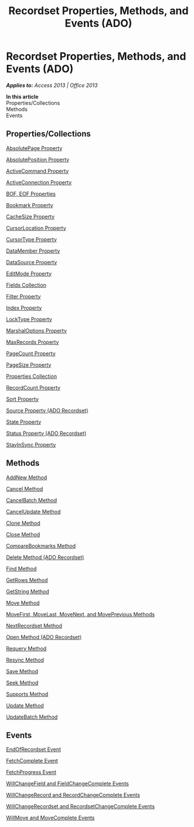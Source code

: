 ﻿---
title: Recordset Properties, Methods, and Events (ADO)
TOCTitle: Properties, Methods, and Events
ms:assetid: aca81c6c-5b08-13e9-5bf5-3561a173f5bc
ms:mtpsurl: https://msdn.microsoft.com/en-us/library/JJ249806(v=office.15)
ms:contentKeyID: 48547019
ms.date: 09/18/2015
mtps_version: v=office.15
---

# Recordset Properties, Methods, and Events (ADO)


_**Applies to:** Access 2013 | Office 2013_

**In this article**  
Properties/Collections  
Methods  
Events  

## Properties/Collections

[AbsolutePage Property](absolutepage-property-ado.md)

[AbsolutePosition Property](absoluteposition-property-ado.md)

[ActiveCommand Property](activecommand-property-ado.md)

[ActiveConnection Property](activeconnection-property-ado.md)

[BOF, EOF Properties](bof-eof-properties-ado.md)

[Bookmark Property](bookmark-property-ado.md)

[CacheSize Property](cachesize-property-ado.md)

[CursorLocation Property](cursorlocation-property-ado.md)

[CursorType Property](cursortype-property-ado.md)

[DataMember Property](datamember-property-ado.md)

[DataSource Property](datasource-property-ado.md)

[EditMode Property](editmode-property-ado.md)

[Fields Collection](fields-collection-ado.md)

[Filter Property](filter-property-ado.md)

[Index Property](index-property-ado.md)

[LockType Property](locktype-property-ado.md)

[MarshalOptions Property](marshaloptions-property-ado.md)

[MaxRecords Property](maxrecords-property-ado.md)

[PageCount Property](pagecount-property-ado.md)

[PageSize Property](pagesize-property-ado.md)

[Properties Collection](properties-collection-ado.md)

[RecordCount Property](recordcount-property-ado.md)

[Sort Property](sort-property-ado.md)

[Source Property (ADO Recordset)](source-property-ado-recordset.md)

[State Property](state-property-ado.md)

[Status Property (ADO Recordset)](status-property-ado-recordset.md)

[StayInSync Property](stayinsync-property-ado.md)

## Methods

[AddNew Method](addnew-method-ado.md)

[Cancel Method](cancel-method-ado.md)

[CancelBatch Method](cancelbatch-method-ado.md)

[CancelUpdate Method](cancelupdate-method-ado.md)

[Clone Method](clone-method-ado.md)

[Close Method](close-method-ado.md)

[CompareBookmarks Method](comparebookmarks-method-ado.md)

[Delete Method (ADO Recordset)](delete-method-ado-recordset.md)

[Find Method](find-method-ado.md)

[GetRows Method](getrows-method-ado.md)

[GetString Method](getstring-method-ado.md)

[Move Method](move-method-ado.md)

[MoveFirst, MoveLast, MoveNext, and MovePrevious Methods](movefirst-movelast-movenext-and-moveprevious-methods-ado.md)

[NextRecordset Method](nextrecordset-method-ado.md)

[Open Method (ADO Recordset)](open-method-ado-recordset.md)

[Requery Method](requery-method-ado.md)

[Resync Method](resync-method-ado.md)

[Save Method](save-method-ado.md)

[Seek Method](seek-method-ado.md)

[Supports Method](supports-method-ado.md)

[Update Method](update-method-ado.md)

[UpdateBatch Method](updatebatch-method-ado.md)

## Events

[EndOfRecordset Event](endofrecordset-event-ado.md)

[FetchComplete Event](fetchcomplete-event-ado.md)

[FetchProgress Event](fetchprogress-event-ado.md)

[WillChangeField and FieldChangeComplete Events](willchangefield-and-fieldchangecomplete-events-ado.md)

[WillChangeRecord and RecordChangeComplete Events](willchangerecord-and-recordchangecomplete-events-ado.md)

[WillChangeRecordset and RecordsetChangeComplete Events](willchangerecordset-and-recordsetchangecomplete-events-ado.md)

[WillMove and MoveComplete Events](willmove-and-movecomplete-events-ado.md)

